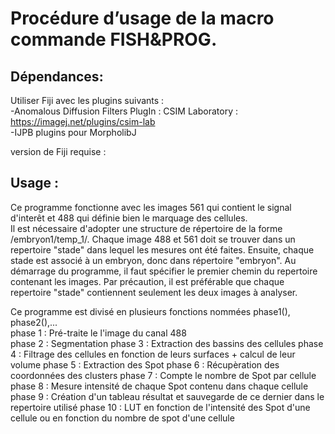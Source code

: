 # Procédure d’usage de la macro commande FISH&PROG.

## Dépendances:

Utiliser Fiji avec les plugins suivants :   
-Anomalous Diffusion Filters PlugIn : CSIM Laboratory : https://imagej.net/plugins/csim-lab   
-IJPB plugins pour MorpholibJ

version de Fiji requise :

## Usage :  
Ce programme fonctionne avec les images 561 qui contient le signal d'interêt et 488 qui définie bien le marquage des cellules.  
Il est nécessaire d'adopter une structure de répertoire de la forme /embryon1/temp_1/.
Chaque image 488 et 561 doit se trouver dans un repertoire "stade" dans lequel les mesures ont été faites. Ensuite, chaque stade est associé à un embryon, donc dans répertoire "embryon".
Au démarrage du programme, il faut spécifier le premier chemin du repertoire contenant les images. Par précaution, il est préférable que chaque repertoire "stade" contiennent seulement les deux images à analyser.


Ce programme est divisé en plusieurs fonctions nommées phase1(), phase2(),...     
phase 1 : Pré-traite le l'image du canal 488  
phase 2 : Segmentation
phase 3 : Extraction des bassins des cellules
phase 4 : Filtrage des cellules en fonction de leurs surfaces + calcul de leur volume
phase 5 : Extraction des Spot
phase 6 : Récupèration des coordonnées des clusters
phase 7 : Compte le nombre de Spot par cellule
phase 8 : Mesure intensité de chaque  Spot contenu dans chaque cellule
phase 9 : Création d'un tableau résultat et sauvegarde de ce dernier dans le repertoire utilisé
phase 10 : LUT en fonction de l'intensité des Spot d'une cellule ou en fonction du nombre de spot d'une cellule


